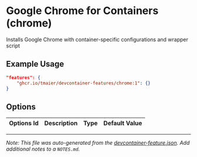 # Google Chrome for Containers (chrome)

Installs Google Chrome with container-specific configurations and wrapper script

## Example Usage

```json
"features": {
    "ghcr.io/tmaier/devcontainer-features/chrome:1": {}
}
```

## Options

| Options Id | Description | Type | Default Value |
|-----|-----|-----|-----|




---

_Note: This file was auto-generated from the [devcontainer-feature.json](https://github.com/tmaier/devcontainer-features/blob/main/src/chrome/devcontainer-feature.json).  Add additional notes to a `NOTES.md`._

